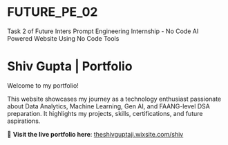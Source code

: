 # FUTURE_PE_02
Task 2 of Future Inters Prompt Engineering Internship - No Code AI Powered Website Using No Code Tools

# Shiv Gupta | Portfolio

Welcome to my portfolio!

This website showcases my journey as a technology enthusiast passionate about Data Analytics, Machine Learning, Gen AI, and FAANG-level DSA preparation. It highlights my projects, skills, certifications, and future aspirations.

🔗 **Visit the live portfolio here**: [theshivguptaji.wixsite.com/shiv](https://theshivguptaji.wixsite.com/shiv)
